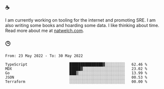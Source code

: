 ### ☕

I am currently working on tooling for the internet and promoting SRE. I am also writing some books and hoarding some data. I like thinking about time. Read more about me at [natwelch.com](https://natwelch.com).

### 🕒

<!--START_SECTION:waka-->

```text
From: 23 May 2022 - To: 30 May 2022

TypeScript                   ███████████████▓░░░░░░░░░   62.46 %
MDX                          █████▓░░░░░░░░░░░░░░░░░░░   23.02 %
Go                           ███▒░░░░░░░░░░░░░░░░░░░░░   13.99 %
JSON                         ░░░░░░░░░░░░░░░░░░░░░░░░░   00.53 %
Terraform                    ░░░░░░░░░░░░░░░░░░░░░░░░░   00.00 %
```

<!--END_SECTION:waka-->
